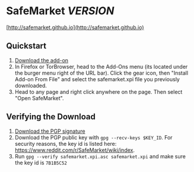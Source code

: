 # SafeMarket ___VERSION___

[http://safemarket.github.io](http://safemarket.github.io)

## Quickstart

1. [Download the add-on](https://github.com/SafeMarket/SafeMarket/raw/___VERSION___/safemarket.xpi?raw=true)
2. In Firefox or TorBrowser, head to the Add-Ons menu (its located under the burger menu right of the URL bar).
Click the gear icon, then "Install Add-on From File" and select the safemarket.xpi file you previously downloaded.
3. Head to any page and right click anywhere on the page. Then select "Open SafeMarket".

## Verifying the Download

1. [Download the PGP signature](https://github.com/SafeMarket/SafeMarket/raw/___VERSION___/safemarket.xpi.asc?raw=true)
2. Download the PGP public key with `gpg --recv-keys $KEY_ID`. For security reasons, the key id is listed here: https://www.reddit.com/r/SafeMarket/wiki/index.
2. Run `gpg --verify safemarket.xpi.asc safemarket.xpi` and make sure the key id is `7B1B5C52`
